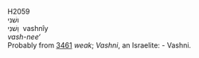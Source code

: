 <body>
  <p>H2059<br>  ושׁני  <br> וַשׁנִי  ‎  vashnı̂y  <br><i>vash-nee‘ </i><br>Probably from <a href="h3461.htm">3461</a>  <i>weak</i>; <i>Vashni</i>, an Israelite: - Vashni.<br></p>
 </body>